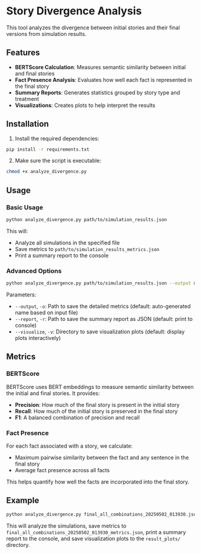 # Story Divergence Analysis

This tool analyzes the divergence between initial stories and their final versions from simulation results.

## Features

- **BERTScore Calculation**: Measures semantic similarity between initial and final stories
- **Fact Presence Analysis**: Evaluates how well each fact is represented in the final story
- **Summary Reports**: Generates statistics grouped by story type and treatment
- **Visualizations**: Creates plots to help interpret the results

## Installation

1. Install the required dependencies:

```bash
pip install -r requirements.txt
```

2. Make sure the script is executable:

```bash
chmod +x analyze_divergence.py
```

## Usage

### Basic Usage

```bash
python analyze_divergence.py path/to/simulation_results.json
```

This will:

- Analyze all simulations in the specified file
- Save metrics to `path/to/simulation_results_metrics.json`
- Print a summary report to the console

### Advanced Options

```bash
python analyze_divergence.py path/to/simulation_results.json --output metrics.json --report summary.json --visualize plots/
```

Parameters:

- `--output`, `-o`: Path to save the detailed metrics (default: auto-generated name based on input file)
- `--report`, `-r`: Path to save the summary report as JSON (default: print to console)
- `--visualize`, `-v`: Directory to save visualization plots (default: display plots interactively)

## Metrics

### BERTScore

BERTScore uses BERT embeddings to measure semantic similarity between the initial and final stories. It provides:

- **Precision**: How much of the final story is present in the initial story
- **Recall**: How much of the initial story is preserved in the final story
- **F1**: A balanced combination of precision and recall

### Fact Presence

For each fact associated with a story, we calculate:

- Maximum pairwise similarity between the fact and any sentence in the final story
- Average fact presence across all facts

This helps quantify how well the facts are incorporated into the final story.

## Example

```bash
python analyze_divergence.py final_all_combinations_20250502_013930.json --visualize result_plots/
```

This will analyze the simulations, save metrics to `final_all_combinations_20250502_013930_metrics.json`, print a summary report to the console, and save visualization plots to the `result_plots/` directory.
